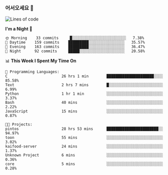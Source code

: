 ### 어서오세요 👋

<!--START_SECTION:waka-->
![Lines of code](https://img.shields.io/badge/From%20Hello%20World%20I%27ve%20Written-394215%20lines%20of%20code-blue)

**I'm a Night 🦉** 

```text
🌞 Morning    33 commits     █░░░░░░░░░░░░░░░░░░░░░░░░   7.38% 
🌆 Daytime    159 commits    █████████░░░░░░░░░░░░░░░░   35.57% 
🌃 Evening    163 commits    █████████░░░░░░░░░░░░░░░░   36.47% 
🌙 Night      92 commits     █████░░░░░░░░░░░░░░░░░░░░   20.58%

```


📊 **This Week I Spent My Time On** 

```text
💬 Programming Languages: 
C                        26 hrs 1 min        █████████████████████░░░░   85.58% 
Text                     2 hrs 7 mins        █░░░░░░░░░░░░░░░░░░░░░░░░   6.99% 
Python                   1 hr 1 min          ░░░░░░░░░░░░░░░░░░░░░░░░░   3.37% 
Bash                     40 mins             ░░░░░░░░░░░░░░░░░░░░░░░░░   2.22% 
JavaScript               15 mins             ░░░░░░░░░░░░░░░░░░░░░░░░░   0.87%

🐱‍💻 Projects: 
pintos                   28 hrs 53 mins      ███████████████████████░░   94.97% 
toon                     55 mins             ░░░░░░░░░░░░░░░░░░░░░░░░░   3.02% 
kaifood-server           24 mins             ░░░░░░░░░░░░░░░░░░░░░░░░░   1.37% 
Unknown Project          6 mins              ░░░░░░░░░░░░░░░░░░░░░░░░░   0.36% 
core                     5 mins              ░░░░░░░░░░░░░░░░░░░░░░░░░   0.28%

```


<!--END_SECTION:waka-->
